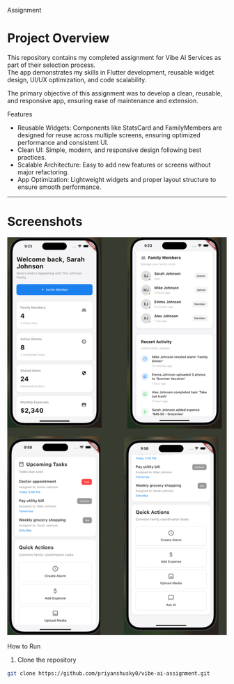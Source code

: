 Assignment

# Project Overview
This repository contains my completed assignment for Vibe AI Services as part of their selection process.  
The app demonstrates my skills in Flutter development, reusable widget design, UI/UX optimization, and code scalability.

The primary objective of this assignment was to develop a clean, reusable, and responsive app, ensuring ease of maintenance and extension.

Features

- Reusable Widgets: Components like StatsCard and FamilyMembers are designed for reuse across multiple screens, ensuring optimized performance and consistent UI.
- Clean UI: Simple, modern, and responsive design following best practices.
- Scalable Architecture: Easy to add new features or screens without major refactoring.
- App Optimization: Lightweight widgets and proper layout structure to ensure smooth performance.

---

# Screenshots

![Screen 1 ](final.png)







How to Run

1. Clone the repository
```bash
git clone https://github.com/priyanshusky0/vibe-ai-assignment.git
